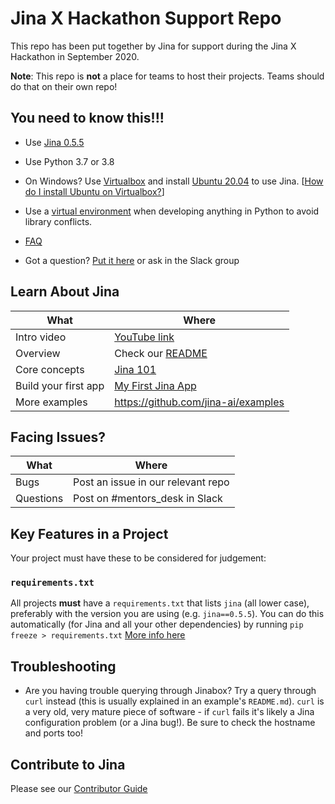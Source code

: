 # Jina X Hackathon Support Repo

This repo has been put together by Jina for support during the Jina X Hackathon in September 2020.

**Note**: This repo is **not** a place for teams to host their projects. Teams should do that on their own repo!

## You need to know this!!!

* Use [Jina 0.5.5](https://pypi.org/project/jina/0.5.5/)
* Use Python 3.7 or 3.8
* On Windows? Use [Virtualbox](https://www.virtualbox.org/) and install [Ubuntu 20.04](https://releases.ubuntu.com/20.04/) to use Jina. [[How do I install Ubuntu on Virtualbox?](https://www.youtube.com/watch?v=x5MhydijWmc)]
* Use a [virtual environment](https://pythonbasics.org/virtualenv/) when developing anything in Python to avoid library conflicts.

* [FAQ](./FAQ.md)
* Got a question? [Put it here](./questions.md) or ask in the Slack group

## Learn About Jina

| What                 | Where                                                                                  |
| ---                  | ---                                                                                    |
| Intro video          | [YouTube link](https://www.youtube.com/watch?v=Fe6K3zjujlQ)                            |
| Overview             | Check our [README](https://github.com/jina-ai/jina/)                                   |
| Core concepts        | [Jina 101](https://github.com/jina-ai/jina/tree/master/docs/chapters/101)              |
| Build your first app | [My First Jina App](https://github.com/jina-ai/examples/tree/master/my-first-jina-app) |
| More examples        | https://github.com/jina-ai/examples                                                    |

## Facing Issues?

| What      | Where                              |
| ---       | ---                                |
| Bugs      | Post an issue in our relevant repo |
| Questions | Post on #mentors_desk in Slack     |

## Key Features in a Project

Your project must have these to be considered for judgement:

### `requirements.txt`

All projects **must** have a `requirements.txt` that lists `jina` (all lower case), preferably with the version you are using (e.g. `jina==0.5.5`). You can do this automatically (for Jina and all your other dependencies) by running `pip freeze > requirements.txt` [More info here](https://pip.pypa.io/en/stable/reference/pip_freeze/) 

## Troubleshooting

* Are you having trouble querying through Jinabox? Try a query through `curl` instead (this is usually explained in an example's `README.md`). `curl` is a very old, very mature piece of software - if `curl` fails it's likely a Jina configuration problem (or a Jina bug!). Be sure to check the hostname and ports too!

## Contribute to Jina

Please see our [Contributor Guide](https://github.com/jina-ai/jina/blob/master/CONTRIBUTING.md)
